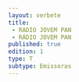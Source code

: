 ```yaml
---
layout: verbete
title:
 - RADIO JOVEM PAN
 - RÁDIO JOVEM PAN
published: true
edition: 1  
type: T
subtype: Emissoras
---
```


